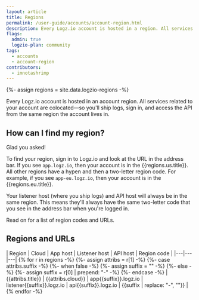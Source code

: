```yaml
---
layout: article
title: Regions
permalink: /user-guide/accounts/account-region.html
description: Every Logz.io account is hosted in a region. All services related to your account are colocated—so you'll ship logs, sign in, and access the API from the same region the account lives in.
flags:
  admin: true
  logzio-plan: community
tags:
  - accounts
  - account-region
contributors:
  - imnotashrimp
---
```


{%- assign regions = site.data.logzio-regions -%}

Every Logz.io account is hosted in an account region.
All services related to your account are colocated—so you'll ship logs, sign in, and access the API from the same region the account lives in.

## How can I find my region?

Glad you asked!

To find your region, sign in to Logz.io and look at the URL in the address bar.
If you see `app.logz.io`, then your account is in the {{regions.us.title}}.
All other regions have a hypen and then a two-letter region code.
For example, if you see `app-eu.logz.io`, then your account is in the {{regions.eu.title}}.

Your listener host (where you ship logs) and API host will always be in the same region.
This means they'll always have the same two-letter code that you see in the address bar when you're logged in.

Read on for a list of region codes and URLs.

## Regions and URLs

| Region | Cloud | App host | Listener host | API host | Region code |
|---|---|---|
{% for r in regions -%}
{%- assign attribs = r[1] -%}
{%- case attribs.suffix -%}
  {%- when false -%}
    {%- assign suffix = "" -%}
  {%- else -%}
    {%- assign suffix = r[0] | prepend: "-" -%}
{%- endcase -%}
| {{attribs.title}} | {{attribs.cloud}} | app{{suffix}}.logz.io | listener{{suffix}}.logz.io | api{{suffix}}.logz.io | {{suffix | replace: "-", ""}} |
{% endfor -%}
